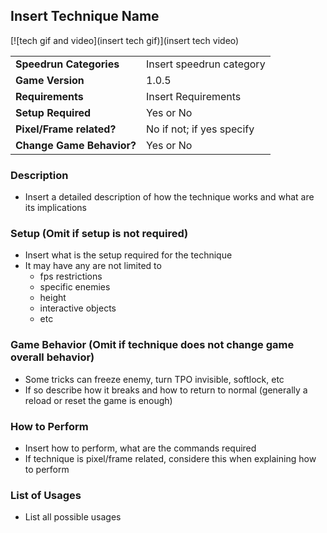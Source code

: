 ## Insert Technique Name

[![tech gif and video](insert tech gif)](insert tech video)

|                           |                           |
|---------------------------|---------------------------|
| **Speedrun Categories**   | Insert speedrun category  |
| **Game Version**          | 1.0.5                     |
| **Requirements**          | Insert Requirements       |
| **Setup Required**        | Yes or No                 |
| **Pixel/Frame related?**  | No if not; if yes specify |
| **Change Game Behavior?** | Yes or No                 |

### Description

- Insert a detailed description of how the technique works and what are its implications

### Setup (Omit if setup is not required)

- Insert what is the setup required for the technique
- It may have any are not limited to
  - fps restrictions
  - specific enemies
  - height
  - interactive objects
  - etc

### Game Behavior (Omit if technique does not change game overall behavior)

- Some tricks can freeze enemy, turn TPO invisible, softlock, etc
- If so describe how it breaks and how to return to normal (generally a reload or reset the game is enough)

### How to Perform

- Insert how to perform, what are the commands required
- If technique is pixel/frame related, considere this when explaining how to perform

### List of Usages

- List all possible usages
